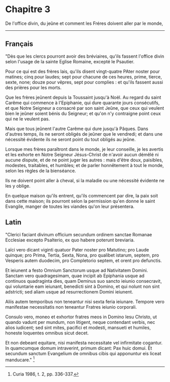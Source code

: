 # Chapitre 3

De l'office divin, du jeûne et comment les Fréres doivent aller par le monde,

***

## Français

"Dès que les clercs pourront avoir des bréviaires, qu'ils fassent l'office divin selon l'usage de la sainte Eglise Romaine, excepté le Psautier.

Pour ce qui est des frères lais, qu'ils disent vingt-quatre PAter noster pour matines; cinq pour laudes; sept pour chacune de ces heures, prime, tierce, sexte, none; douze pour vêpres, sept pour complies : et qu'ils fassent aussi des prières pour les morts.

Que les frères jeûnent depuis la Toussaint jusqu'à Noël. Au regard du saint Carême qui commence à l'Epiphanie, qui dure quarante jours consécutifs, et que Notre Seigneur a consacré par son saint Jeûne, que ceux qui veulent bien le jeûner soient bénis du Seigneur; et qu'on n'y contraigne point ceux qui ne le veulent pas.

Mais que tous jeûnent l'autre Carême qui dure jusqu'à Pâques. Dans d'autres temps, ils ne seront obligés de jeûner que le vendredi; et dans une nécessité évidente ils ne seront point du tout obligés au jeûne.

Lorsque mes frères paraîtront dans le monde, je leur conseille, je les avertis et les exhorte en Notre Seigneur Jésus-Christ de n'avoir aucun démêlé ni aucune dispute, et de ne point juger les autres : mais d'être doux, paisibles, modestes, traitables, et humbles; et de parler honnêtement à tout le monde, selon les règles de la bienséance.

Ils ne doivent point aller à cheval, si la maladie ou une nécessité évidente ne les y oblige.

En quelque maison qu'ils entrent, qu'ils commencent par dire, la paix soit dans cette maison; ils pourront selon la permission qu'en donne le saint Evangile, manger de toutes les viandes qu'on leur présentera.

## Latin

"Clerici faciant divinum officium secundum ordinem sanctae Romanae Ecclesiae excepto Psalterio, ex quo habere poterunt breviaria. 

Laïci vero dicant viginti quatuor Pater noster pro Matutino; pro Laude quinque; pro Prima, Tertia, Sexta, Nona, pro qualibet istarum, septem, pro Vesperis autem duodecim, pro Completorio septem, et orent pro defunctis. 

Et ieiunent a festo Omnium Sanctorum usque ad Nativitatem Domini. Sanctam vero quadragesimam, quae incipit ab Epiphania usque ad continuos quadraginta dies, quam Deminus suo sancto ieiunio consecravit, qui voluntarie eam ieiunant, benedicti sint à Domino, et qui nolunt non sint adstricti; sed aliam usque ad resurrectionem Domini ieiunent. 

Aliis autem temporibus non teneantur nisi sexta feria ieiunare. Tempore vero manifestae necessitatis non teneantur Fratres ieiunio corporali. 

Consulo vero, moneo et exhortor fratres meos in Domino Iesu Christo, ut quando vadunt per mundum, non litigent, neque contendant verbis, nec alios iudicent; sed sint mites, pacifici et modesti, mansueti et humiles, honeste loquentes omnibus sicut decet.

Et non debeant equitare, nisi manifesta necessitate vel infirmitate cogantur. In quamcumque domum intraverint, primum dicant: Pax huic domui. Et secundum sanctum Evangelium de omnibus cibis qui apponuntur eis liceat manducare." [^1]

[^1]: Curia 1986, t. 2, pp. 336-337.

